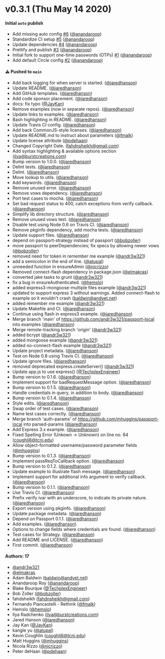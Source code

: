# v0.3.1 (Thu May 14 2020)

#### Initial `auto` publish

- Add missing auto config [#6](https://github.com/artsy/passport-local-with-otp/pull/6) ([@anandaroop](https://github.com/anandaroop))
- Standardize CI setup [#5](https://github.com/artsy/passport-local-with-otp/pull/5) ([@anandaroop](https://github.com/anandaroop))
- Update dependencies [#4](https://github.com/artsy/passport-local-with-otp/pull/4) ([@anandaroop](https://github.com/anandaroop))
- Prettify and publish [#3](https://github.com/artsy/passport-local-with-otp/pull/3) ([@anandaroop](https://github.com/anandaroop))
- Initial fork to support one-time passwords (OTPs) [#1](https://github.com/artsy/passport-local-with-otp/pull/1) ([@anandaroop](https://github.com/anandaroop))
- Add default Circle config [#2](https://github.com/artsy/passport-local-with-otp/pull/2) ([@anandaroop](https://github.com/anandaroop))

#### ⚠️  Pushed to `main`

- Add back logging for when server is started. ([@jaredhanson](https://github.com/jaredhanson))
- Update README. ([@jaredhanson](https://github.com/jaredhanson))
- Add GitHub templates. ([@jaredhanson](https://github.com/jaredhanson))
- Add code sponsor placement. ([@jaredhanson](https://github.com/jaredhanson))
- docs: fix typo ([@JayKan](https://github.com/JayKan))
- Remove examples (now in separate repos). ([@jaredhanson](https://github.com/jaredhanson))
- Update links to examples. ([@jaredhanson](https://github.com/jaredhanson))
- Bash highlighting in README. ([@jaredhanson](https://github.com/jaredhanson))
- Update Travis CI config. ([@jaredhanson](https://github.com/jaredhanson))
- Add back CommonJS-style licenses. ([@jaredhanson](https://github.com/jaredhanson))
- Update README.md to instruct about parameters ([@fmalk](https://github.com/fmalk))
- Update license attribute ([@pdehaan](https://github.com/pdehaan))
- Changed Copyright Date. (fahdnsheikh@gmail.com)
- Add syntax highlighting & available options section (ilya@burstcreations.com)
- Bump version to 1.0.0. ([@jaredhanson](https://github.com/jaredhanson))
- Delint tests. ([@jaredhanson](https://github.com/jaredhanson))
- Delint. ([@jaredhanson](https://github.com/jaredhanson))
- Move lookup to utils. ([@jaredhanson](https://github.com/jaredhanson))
- Add keywords. ([@jaredhanson](https://github.com/jaredhanson))
- Remove unused error. ([@jaredhanson](https://github.com/jaredhanson))
- Remove vows dependency. ([@jaredhanson](https://github.com/jaredhanson))
- Port test cases to mocha. ([@jaredhanson](https://github.com/jaredhanson))
- Set bad request status to 400, catch exceptions from verify callback. ([@jaredhanson](https://github.com/jaredhanson))
- Simplify lib directory structure. ([@jaredhanson](https://github.com/jaredhanson))
- Remove unused vows test. ([@jaredhanson](https://github.com/jaredhanson))
- Disable test using Node 0.6 on Travis CI. ([@jaredhanson](https://github.com/jaredhanson))
- Remove pkginfo dependency, add mocha tests. ([@jaredhanson](https://github.com/jaredhanson))
- Update support files. ([@jaredhanson](https://github.com/jaredhanson))
- depend on passport-strategy instead of passport ([@bobzoller](https://github.com/bobzoller))
- move passport to peerDependencies; fix specs by allowing newer vows ([@bobzoller](https://github.com/bobzoller))
- removed need for token in remember me example ([@andr3w321](https://github.com/andr3w321))
- add a semicolon in the end of line. ([@atupal](https://github.com/atupal))
- unneeded function in ensureAdmin ([@nicrizzo](https://github.com/nicrizzo))
- Removed connect-flash dependency in package.json ([@elmakras](https://github.com/elmakras))
- converted jake tasks to grunt ([@andr3w321](https://github.com/andr3w321))
- fix a bug in ensureAuthenticated. ([@hemslo](https://github.com/hemslo))
- added express3-mongoose-multiple files example ([@andr3w321](https://github.com/andr3w321))
- updated to support express 3 without warnings. Added connect-flash to example so it wouldn't crash (baldwin@andyet.net)
- added remember me example ([@andr3w321](https://github.com/andr3w321))
- Update Makefile and CI. ([@jaredhanson](https://github.com/jaredhanson))
- Continue using flash in express3 example. ([@jaredhanson](https://github.com/jaredhanson))
- Merge branch 'main' of https://github.com/andr3w321/passport-local into examples ([@jaredhanson](https://github.com/jaredhanson))
- Merge remote-tracking branch 'origin' ([@andr3w321](https://github.com/andr3w321))
- added bcrypt ([@andr3w321](https://github.com/andr3w321))
- added mongoose example ([@andr3w321](https://github.com/andr3w321))
- added no-connect-flash example ([@andr3w321](https://github.com/andr3w321))
- Update project metadata. ([@jaredhanson](https://github.com/jaredhanson))
- Test on Node 0.8 using Travis CI. ([@jaredhanson](https://github.com/jaredhanson))
- Update ignore files. ([@jaredhanson](https://github.com/jaredhanson))
- removed deprecated express.createServer() ([@andr3w321](https://github.com/andr3w321))
- Update app.js to use express() ([@TechplexEngineer](https://github.com/TechplexEngineer))
- Bump version to 0.1.6. ([@jaredhanson](https://github.com/jaredhanson))
- Implement support for badRequestMessage option. ([@jaredhanson](https://github.com/jaredhanson))
- Bump version to 0.1.5. ([@jaredhanson](https://github.com/jaredhanson))
- Handle credentials in query, in addition to body. ([@jaredhanson](https://github.com/jaredhanson))
- Bump version to 0.1.4. ([@jaredhanson](https://github.com/jaredhanson))
- Style edits. ([@jaredhanson](https://github.com/jaredhanson))
- Swap order of test cases. ([@jaredhanson](https://github.com/jaredhanson))
- Name test cases correctly. ([@jaredhanson](https://github.com/jaredhanson))
- Merge branch 'auth-params' of https://github.com/mhuggins/passport-local into parsed-params ([@jaredhanson](https://github.com/jaredhanson))
- Add Express 3.x example. ([@jaredhanson](https://github.com/jaredhanson))
- Fixed Spelling Error (Unkown -> Unknown) on line no. 64 (coughli6@tcnj.edu)
- Allow object-formatted username/password parameter fields ([@mhuggins](https://github.com/mhuggins))
- Bump version to 0.1.3. ([@jaredhanson](https://github.com/jaredhanson))
- Implement passReqToCallback option. ([@jaredhanson](https://github.com/jaredhanson))
- Bump version to 0.1.2. ([@jaredhanson](https://github.com/jaredhanson))
- Update example to illustrate flash message. ([@jaredhanson](https://github.com/jaredhanson))
- Implement support for additional info argument to verify callback. ([@jaredhanson](https://github.com/jaredhanson))
- Bump version to 0.1.1. ([@jaredhanson](https://github.com/jaredhanson))
- Use Travis CI. ([@jaredhanson](https://github.com/jaredhanson))
- Prefix verify ivar with an underscore, to indicate its private nature. ([@jaredhanson](https://github.com/jaredhanson))
- Export version using pkginfo. ([@jaredhanson](https://github.com/jaredhanson))
- Update package metadata. ([@jaredhanson](https://github.com/jaredhanson))
- Depend on Passport 0.1.1. ([@jaredhanson](https://github.com/jaredhanson))
- Add examples. ([@jaredhanson](https://github.com/jaredhanson))
- Options to change fields where credentials are found. ([@jaredhanson](https://github.com/jaredhanson))
- Test cases for Strategy. ([@jaredhanson](https://github.com/jaredhanson))
- Add README and LICENSE. ([@jaredhanson](https://github.com/jaredhanson))
- First commit. ([@jaredhanson](https://github.com/jaredhanson))

#### Authors: 17

- [@andr3w321](https://github.com/andr3w321)
- [@elmakras](https://github.com/elmakras)
- Adam Baldwin (baldwin@andyet.net)
- Anandaroop Roy ([@anandaroop](https://github.com/anandaroop))
- Blake Bourque ([@TechplexEngineer](https://github.com/TechplexEngineer))
- Bob Zoller ([@bobzoller](https://github.com/bobzoller))
- fahdsheikh (fahdnsheikh@gmail.com)
- Fernando Piancastelli - Rethink ([@fmalk](https://github.com/fmalk))
- Hemslo ([@hemslo](https://github.com/hemslo))
- Ilya Radchenko (ilya@burstcreations.com)
- Jared Hanson ([@jaredhanson](https://github.com/jaredhanson))
- Jay Kan ([@JayKan](https://github.com/JayKan))
- kangle yu ([@atupal](https://github.com/atupal))
- Kevin Coughlin (coughli6@tcnj.edu)
- Matt Huggins ([@mhuggins](https://github.com/mhuggins))
- Nicola Rizzo ([@nicrizzo](https://github.com/nicrizzo))
- Peter deHaan ([@pdehaan](https://github.com/pdehaan))
